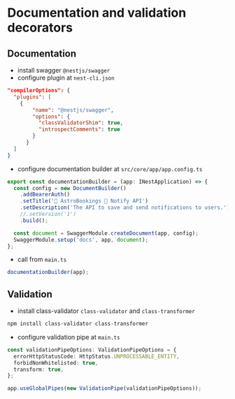 # Documentation and validation decorators

## Documentation

- install swagger `@nestjs/swagger`
- configure plugin at `nest-cli.json`

```json
"compilerOptions": {
  "plugins": [
    {
        "name": "@nestjs/swagger",
        "options": {
          "classValidatorShim": true,
          "introspectComments": true
        }
      }
  ]
}
```

- configure documentation builder at `src/core/app/app.config.ts`

```ts
export const documentationBuilder = (app: INestApplication) => {
  const config = new DocumentBuilder()
    .addBearerAuth()
    .setTitle('🚀 AstroBookings 👔 Notify API')
    .setDescription('The API to save and send notifications to users.')
    //.setVersion('1')
    .build();

  const document = SwaggerModule.createDocument(app, config);
  SwaggerModule.setup('docs', app, document);
};
```

- call from `main.ts`

```ts
documentationBuilder(app);
```

## Validation

- install class-validator `class-validator` and `class-transformer`

```bash
npm install class-validator class-transformer
```

- configure validation pipe at `main.ts`

```ts
const validationPipeOptions: ValidationPipeOptions = {
  errorHttpStatusCode: HttpStatus.UNPROCESSABLE_ENTITY,
  forbidNonWhitelisted: true,
  transform: true,
};

app.useGlobalPipes(new ValidationPipe(validationPipeOptions));
```
